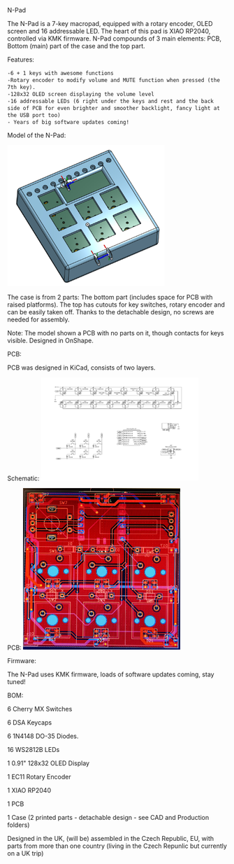 N-Pad

The N-Pad is a 7-key macropad, equipped with a rotary encoder, OLED screen and 16 addressable LED. The heart of this pad is XIAO RP2040, controlled via KMK firmware.
N-Pad compounds of 3 main elements: PCB, Bottom (main) part of the case and the top part.


Features:

    -6 + 1 keys with awesome functions
    -Rotary encoder to modify volume and MUTE function when pressed (the 7th key).
    -128x32 OLED screen displaying the volume level
    -16 addressable LEDs (6 right under the keys and rest and the back side of PCB for even brighter and smoother backlight, fancy light at the USB port too)
    - Years of big software updates coming!


Model of the N-Pad:

<img src="Images/IMG_8392.jpeg" alt="Model" width="360"/>

The case is from 2 parts: The bottom part (includes space for PCB with raised platforms). The top has cutouts for key switches, rotary encoder and can be easily taken off.
Thanks to the detachable design, no screws are needed for assembly.

Note: The model shown a PCB with no parts on it, though contacts for keys visible. Designed in OnShape.


PCB:

PCB was designed in KiCad, consists of two layers.

Schematic:
<img src="Images/IMG_8399.jpeg" alt="Schematic" width="360"/>

PCB:
<img src="Images/IMG_8205.jpeg" alt="PCB" width="360"/>

Firmware:

The N-Pad uses KMK firmware, loads of software updates coming, stay tuned!

BOM:

6 Cherry MX Switches

6 DSA Keycaps

6 1N4148 DO-35 Diodes.

16 WS2812B LEDs 

1 0.91" 128x32 OLED Display

1 EC11 Rotary Encoder

1 XIAO RP2040

1 PCB

1 Case (2 printed parts - detachable design - see CAD and Production folders)


Designed in the UK, (will be) assembled in the Czech Republic, EU, with parts from more than one country (living in the Czech Repunlic but currently on a UK trip)
